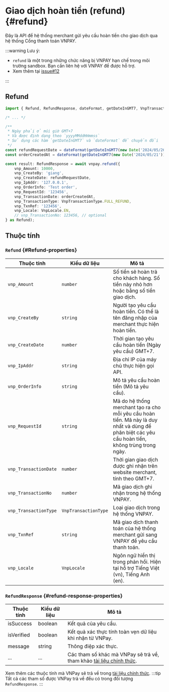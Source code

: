 # Giao dịch hoàn tiền (refund) {#refund}

Đây là API để hệ thống merchant gửi yêu cầu hoàn tiền cho giao dịch qua hệ thống Cổng thanh toán VNPAY.

:::warning Lưu ý:

-   `refund` là một trong những chức năng bị VNPAY hạn chế trong môi trường sandbox. Bạn cần liên hệ với VNPAY để được hỗ trợ.
-   Xem thêm tại [issue#12](https://github.com/lehuygiang28/vnpay/issues/12)

:::

## Refund

```typescript
import { Refund, RefundResponse, dateFormat, getDateInGMT7, VnpTransactionType, VnpLocale } from 'vnpay';

/* ... */

/**
 * Ngày phải ở múi giờ GMT+7
 * Và được định dạng theo `yyyyMMddHHmmss`
 * Sử dụng các hàm `getDateInGMT7` và `dateFormat` để chuyển đổi
 */
const refundRequestDate = dateFormat(getDateInGMT7(new Date('2024/05/26')));
const orderCreatedAt = dateFormat(getDateInGMT7(new Date('2024/05/21')));

const result: RefundResponse = await vnpay.refund({
    vnp_Amount: 10000,
    vnp_CreateBy: 'giang',
    vnp_CreateDate: refundRequestDate,
    vnp_IpAddr: '127.0.0.1',
    vnp_OrderInfo: 'Test order',
    vnp_RequestId: '123456',
    vnp_TransactionDate: orderCreatedAt,
    vnp_TransactionType: VnpTransactionType.FULL_REFUND,
    vnp_TxnRef: '123456',
    vnp_Locale: VnpLocale.EN,
    // vnp_TransactionNo: 123456, // optional
} as Refund);
```

## Thuộc tính

### `Refund` {#Refund-properties}

| Thuộc tính            | Kiểu dữ liệu         | Mô tả                                                                                                                                          |
| --------------------- | -------------------- | ---------------------------------------------------------------------------------------------------------------------------------------------- |
| `vnp_Amount`          | `number`             | Số tiền sẽ hoàn trả cho khách hàng. Số tiền này nhỏ hơn hoặc bằng số tiền giao dịch.                                                           |
| `vnp_CreateBy`        | `string`             | Người tạo yêu cầu hoàn tiền. Có thể là tên đăng nhập của merchant thực hiện hoàn tiền.                                                          |
| `vnp_CreateDate`      | `number`             | Thời gian tạo yêu cầu hoàn tiền (Ngày yêu cầu) GMT+7.                                                                                          |
| `vnp_IpAddr`          | `string`             | Địa chỉ IP của máy chủ thực hiện gọi API.                                                                                                       |
| `vnp_OrderInfo`       | `string`             | Mô tả yêu cầu hoàn tiền (Mô tả yêu cầu).                                                                                                        |
| `vnp_RequestId`       | `string`             | Mã do hệ thống merchant tạo ra cho mỗi yêu cầu hoàn tiền. Mã này là duy nhất và dùng để phân biệt các yêu cầu hoàn tiền, không trùng trong ngày. |
| `vnp_TransactionDate` | `number`             | Thời gian giao dịch được ghi nhận trên website merchant, tính theo GMT+7.                                                                        |
| `vnp_TransactionNo`   | `number`             | Mã giao dịch ghi nhận trong hệ thống VNPAY.                                                                                                     |
| `vnp_TransactionType` | `VnpTransactionType` | Loại giao dịch trong hệ thống VNPAY.                                                                                                            |
| `vnp_TxnRef`          | `string`             | Mã giao dịch thanh toán của hệ thống merchant gửi sang VNPAY để yêu cầu thanh toán.                                                             |
| `vnp_Locale`          | `VnpLocale`          | Ngôn ngữ hiển thị trong phản hồi. Hiện tại hỗ trợ Tiếng Việt (vn), Tiếng Anh (en).                                                               |

### `RefundResponse` {#refund-response-properties}

| Thuộc tính  | Kiểu dữ liệu | Mô tả                                                                                                                                                                 |
| ----------- | ------------ | --------------------------------------------------------------------------------------------------------------------------------------------------------------------- |
| isSuccess   | boolean      | Kết quả của yêu cầu.                                                                                                                                                  |
| isVerified  | boolean      | Kết quả xác thực tính toàn vẹn dữ liệu khi nhận từ VNPay.                                                                                                             |
| message     | string       | Thông điệp xác thực.                                                                                                                                                  |
| ...         | ...          | Các tham số khác mà VNPay sẽ trả về, tham khảo [tài liệu chính thức](https://sandbox.vnpayment.vn/apis/docs/truy-van-hoan-tien/querydr&refund.html#danh-s%C3%A1ch-tham-s%E1%BB%91-refund). |

Xem thêm các thuộc tính mà VNPay sẽ trả về trong [tài liệu chính thức](https://sandbox.vnpayment.vn/apis/docs/truy-van-hoan-tien/querydr&refund.html#danh-s%C3%A1ch-tham-s%E1%BB%91-refund).
:::tip
Tất cả các tham số được VNPay trả về đều có trong đối tượng `RefundResponse`.
:::
